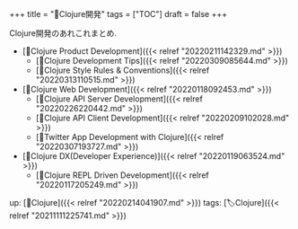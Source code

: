 +++
title = "📂Clojure開発"
tags = ["TOC"]
draft = false
+++

Clojure開発のあれこれまとめ.

-   [📝Clojure Product Development]({{< relref "20220211142329.md" >}})
    -   [📝Clojure Development Tips]({{< relref "20220309085644.md" >}})
    -   [📝Clojure Style Rules &amp; Conventions]({{< relref "20220313110515.md" >}})
-   [📝Clojure Web Development]({{< relref "20220118092453.md" >}})
    -   [📝Clojure API Server Development]({{< relref "20220226220442.md" >}})
    -   [📝Clojure API Client Development]({{< relref "20220209102028.md" >}})
    -   [📝Twitter App Development with Clojure]({{< relref "20220307193727.md" >}})
-   [📝Clojure DX(Developer Experience)]({{< relref "20220119063524.md" >}})
    -   [📝Clojure REPL Driven Development]({{< relref "20220117205249.md" >}})

up: [📂Clojure]({{< relref "20220214041907.md" >}}) tags: [🏷Clojure]({{< relref "20211111225741.md" >}})
